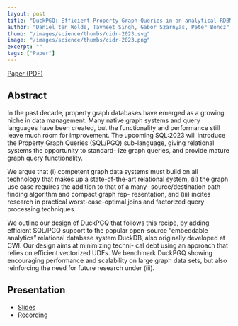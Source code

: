 ```yaml
---
layout: post
title: "DuckPGQ: Efficient Property Graph Queries in an analytical RDBMS"
author: "Daniel ten Wolde, Tavneet Singh, Gabor Szarnyas, Peter Boncz"
thumb: "/images/science/thumbs/cidr-2023.svg"
image: "/images/science/thumbs/cidr-2023.png"
excerpt: ""
tags: ["Paper"]
---
```


[Paper (PDF)](https://www.cidrdb.org/cidr2023/papers/p66-wolde.pdf)

## Abstract

In the past decade, property graph databases have emerged as a growing niche in data management. Many native graph systems and query languages have been created, but the functionality and performance still leave much room for improvement. The upcoming SQL:2023 will introduce the Property Graph Queries (SQL/PGQ) sub-language, giving relational systems the opportunity to standard- ize graph queries, and provide mature graph query functionality.

We argue that (i) competent graph data systems must build on all technology that makes up a state-of-the-art relational system, (ii) the graph use case requires the addition to that of a many- source/destination path-finding algorithm and compact graph rep- resentation, and (iii) incites research in practical worst-case-optimal joins and factorized query processing techniques.

We outline our design of DuckPGQ that follows this recipe, by adding efficient SQL/PGQ support to the popular open-source “embeddable analytics” relational database system DuckDB, also originally developed at CWI. Our design aims at minimizing techni- cal debt using an approach that relies on efficient vectorized UDFs. We benchmark DuckPGQ showing encouraging performance and scalability on large graph data sets, but also reinforcing the need for future research under (iii).

## Presentation

* [Slides](https://www.cidrdb.org/cidr2023/slides/p66-wolde-slides.pdf)
* [Recording](https://www.youtube.com/watch?v=pVklntbGiNo)
